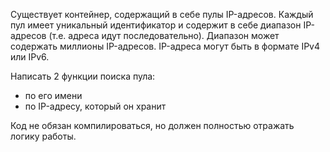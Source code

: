 Существует контейнер, содержащий в себе пулы IP-адресов. Каждый пул имеет уникальный идентификатор и содержит в себе диапазон IP-адресов (т.е. адреса идут последовательно). Диапазон может содержать миллионы IP-адресов. IP-адреса могут быть в формате IPv4 или IPv6.

Написать 2 функции поиска пула:
 * по его имени
 * по IP-адресу, который он хранит

Код не обязан компилироваться, но должен полностью отражать логику работы.